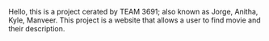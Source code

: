Hello, this is a project cerated by TEAM 3691; also known as Jorge, Anitha, Kyle, Manveer. This project is a website that allows a user to find movie and their description.
